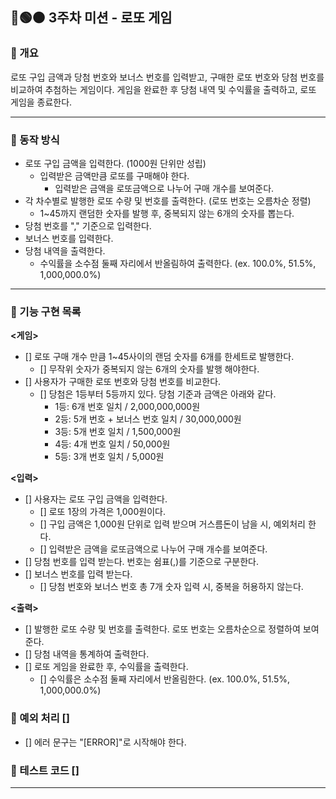 ## 🔴🟢🟠 3주차 미션 - 로또 게임 

### 📌 개요
로또 구입 금액과 당첨 번호와 보너스 번호를 입력받고, 구매한 로또 번호와 당첨 번호를 비교하여 추첨하는 게임이다.
게임을 완료한 후 당첨 내역 및 수익률을 출력하고, 로또 게임을 종료한다.

- - -

### 📌 동작 방식
- 로또 구입 금액을 입력한다. (1000원 단위만 성립)
  - 입력받은 금액만큼 로또를 구매해야 한다.
    * 입력받은 금액을 로또금액으로 나누어 구매 개수를 보여준다.
- 각 차수별로 발행한 로또 수량 및 번호를 출력한다. (로또 번호는 오름차순 정렬)
  - 1~45까지 랜덤한 숫자를 발행 후, 중복되지 않는 6개의 숫자를 뽑는다.
- 당첨 번호를 "," 기준으로 입력한다.
- 보너스 번호를 입력한다.
- 당첨 내역을 출력한다.
  - 수익률을 소수점 둘째 자리에서 반올림하여 출력한다. (ex. 100.0%, 51.5%, 1,000,000.0%)

- - -

### 📌 기능 구현 목록

**<게임>**
- [] 로또 구매 개수 만큼 1~45사이의 랜덤 숫자를 6개를 한세트로 발행한다.
  - [] 무작위 숫자가 중복되지 않는 6개의 숫자를 발행 해야한다.
- [] 사용자가 구매한 로또 번호와 당첨 번호를 비교한다.
  - [] 당첨은 1등부터 5등까지 있다. 당첨 기준과 금액은 아래와 같다.
    - 1등: 6개 번호 일치 / 2,000,000,000원
    - 2등: 5개 번호 + 보너스 번호 일치 / 30,000,000원
    - 3등: 5개 번호 일치 / 1,500,000원
    - 4등: 4개 번호 일치 / 50,000원
    - 5등: 3개 번호 일치 / 5,000원

**<입력>**
- [] 사용자는 로또 구입 금액을 입력한다.
  - [] 로또 1장의 가격은 1,000원이다.
  - [] 구입 금액은 1,000원 단위로 입력 받으며 거스름돈이 남을 시, 예외처리 한다.
  - [] 입력받은 금액을 로또금액으로 나누어 구매 개수를 보여준다.
- [] 당첨 번호를 입력 받는다. 번호는 쉼표(,)를 기준으로 구분한다.
- [] 보너스 번호를 입력 받는다. 
  - [] 당첨 번호와 보너스 번호 총 7개 숫자 입력 시, 중복을 허용하지 않는다.

**<출력>**
- [] 발행한 로또 수량 및 번호를 출력한다. 로또 번호는 오름차순으로 정렬하여 보여준다.
- [] 당첨 내역을 통계하여 출력한다. 
- [] 로또 게임을 완료한 후, 수익률을 출력한다.
  - [] 수익률은 소수점 둘째 자리에서 반올림한다. (ex. 100.0%, 51.5%, 1,000,000.0%)

### 📌 예외 처리  []
- [] 에러 문구는 "[ERROR]"로 시작해야 한다.

### 📌 테스트 코드 []


- - -